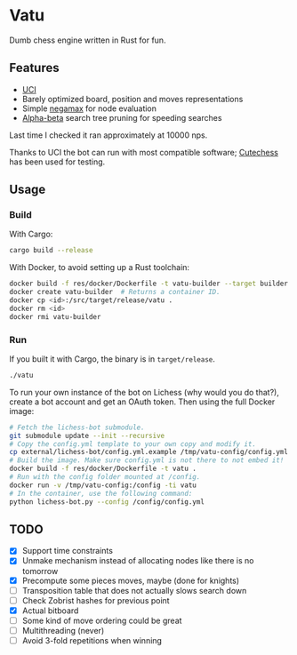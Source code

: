Vatu
====

Dumb chess engine written in Rust for fun.



Features
--------

- [UCI][cpw-uci]
- Barely optimized board, position and moves representations
- Simple [negamax][cpw-negamax] for node evaluation
- [Alpha-beta][cpw-ab] search tree pruning for speeding searches

[cpw-uci]: https://www.chessprogramming.org/UCI
[cpw-negamax]: https://www.chessprogramming.org/Negamax
[cpw-ab]: https://www.chessprogramming.org/Alpha-Beta

Last time I checked it ran approximately at 10000 nps.

Thanks to UCI the bot can run with most compatible software; [Cutechess][cc] has
been used for testing.

[cc]: https://github.com/cutechess/cutechess



Usage
-----

### Build

With Cargo:

```bash
cargo build --release
```

With Docker, to avoid setting up a Rust toolchain:

```bash
docker build -f res/docker/Dockerfile -t vatu-builder --target builder .
docker create vatu-builder  # Returns a container ID.
docker cp <id>:/src/target/release/vatu .
docker rm <id>
docker rmi vatu-builder
```

### Run

If you built it with Cargo, the binary is in `target/release`.

```bash
./vatu
```

To run your own instance of the bot on Lichess (why would you do that?), create
a bot account and get an OAuth token. Then using the full Docker image:

```bash
# Fetch the lichess-bot submodule.
git submodule update --init --recursive
# Copy the config.yml template to your own copy and modify it.
cp external/lichess-bot/config.yml.example /tmp/vatu-config/config.yml
# Build the image. Make sure config.yml is not there to not embed it!
docker build -f res/docker/Dockerfile -t vatu .
# Run with the config folder mounted at /config.
docker run -v /tmp/vatu-config:/config -ti vatu
# In the container, use the following command:
python lichess-bot.py --config /config/config.yml
```



TODO
----

- [X] Support time constraints
- [X] Unmake mechanism instead of allocating nodes like there is no tomorrow
- [X] Precompute some pieces moves, maybe (done for knights)
- [ ] Transposition table that does not actually slows search down
- [ ] Check Zobrist hashes for previous point
- [X] Actual bitboard
- [ ] Some kind of move ordering could be great
- [ ] Multithreading (never)
- [ ] Avoid 3-fold repetitions when winning

